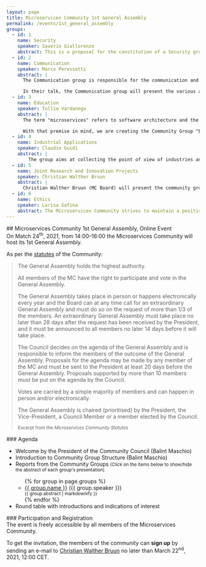 ```yaml
---
layout: page
title: Microservices Community 1st General Assembly
permalink: /events/1st_general_assembly
groups:
  - id: 1
    name: Security
    speaker: Saverio Giallorenzo
    abstract: This is a proposal for the constitution of a Security group interested in all aspects that link Microservices with Security. The goal of group is to stimulate discussion about current security trends in (Design, Development, Deployment, Runtime) and the human aspects of those traits.
  - id: 2
    name: Communication
    speaker: Marco Peressotti
    abstract: |
      The Communication group is responsible for the communication and branding aspects of the Microservices Community (MC). The tasks of the group involve (i) coordination of the presence of the MC in events organised or endorsed by the MC; (ii) curation of the social media and online presence of the MC; and (iii) maintenance of media assets of the MC.

      In their talk, the Communication group will present the various activities it conducted since the inception of the MC and also give a brief outlook on activities concerning the future outreach of the MC.
  - id: 3
    name: Education
    speaker: Tullio Vardanega
    abstract: |
      The term "microservices" refers to software architecture and the multiple consequent ramifications of it, including (development) process and (governing) technology concerns. Intellectual mastery of the triad "design-process-technology" is crucial to the software engineering profession. As such, it should rank high in the learning outcomes of higher education. The university instructors, however, know full well how difficult it is to devise and actuate instructional designs truly valid to that effect. Ingredients that help bridge the gap include (1) communitarian sharing of learning practices and the lessons learned with them, and (2) collaborative dialogue with industrial practitioners, best placed at measuring the distance between the level of triadic maturity achieved by undergrad and graduate students who enter the profession and what full proficiency in it would require, besides life experience.

      With that premise in mind, we are creating the Community Group "Education", with the initial goal to make progress toward ingredient (1), and the medium-term prospect of broadening action to ingredient (2). The zero-level concrete objective of such a Community Group would be the production of a living collection of learning practices that can be shared and trialled by institutions at large and can be improved by user feedback. A natural by-product of that effort would be the derivation of material worth publishing in reputable academic venues interested in Computer Science Education. The Community Group plans to begin work by June 2021, by regular (monthly to bi-monthly) meetings, initially virtual and then in presence, whether dedicated or opportunistically latched to other events.
  - id: 4
    name: Industrial Applications
    speaker: Claudio Guidi
    abstract: |
        The group aims at collecting the point of view of industries and final users, by identifying critical scenarios and new challenges where the communiy can help in understanding and finding solutions and strategies. Moreover, the group aims at creating a positive network where triggering valueable discussions about the future vision and evolution of microservices and distributed applications in the networked era.
  - id: 5
    name: Joint Research and Innovation Projects
    speaker: Christian Walther Bruun
    abstract: |
      Christian Walther Bruun (MC Board) will present the community group on R&I. The group will work together to identify opportunities to obtain funding aimed at developing joint projects. This will especially be focused on European funds such as Horizon Europe that supports research and innovation activities for companies, universities and organisations interested in developing joint European projects.
  - id: 6
    name: Ethics
    speaker: Larisa Safina
    abstract: The Microservices Community strives to maintain a positive environment, where each participant feels appreciated and respected. However, misunderstandings and disagreements could still happen and the [Ethics Group](https://www.microservices.community/boards-and-groups/#Ethics-Committee) is responsible for their mitigation. The accepted and acceptable behaviors, together with all relevant procedures are formalized in the [Code of Ethics and Conduct](https://www.microservices.community/coc/). Any member of the community, having an issue with someone’s behavior, can report it to the group. All complaints will be taken seriously, kept confidential, and will receive a response.
---
```


<div class="container">
<div class="row">
<div class="col-xs-12" markdown="1">

<div class="section-title" markdown="1">
## Microservices Community 1st General Assembly, Online Event
</div>
On Match 24<sup>th</sup>, 2021, from 14:00&ndash;16:00 the Microservices
Community will host its 1st General Assembly.

As per the [statutes](/statutes) of the Community:

<blockquote class="blockquote" markdown="1" style="margin-left:1em;">
  The General Assembly holds the highest authority.

  All members of the MC have the right to participate and vote in the General Assembly.

  The General Assembly takes place in person or happens electronically every year and the Board can at any time call for an extraordinary General Assembly and must do so on the request of more than 1/3 of the members. An extraordinary General Assembly must take place no later than 28 days after the request has been received by the President, and it must be announced to all members no later 14 days before it will take place.

  The Council decides on the agenda of the General Assembly and is responsible to inform the members of the outcome of the General Assembly. Proposals for the agenda may be made by any member of the MC and must be sent to the President at least 20 days before the General Assembly. Proposals supported by more than 10 members must be put on the agenda by the Council.

  Votes are carried by a simple majority of members and can happen in person and/or electronically.

  The General Assembly is chaired (prioritised) by the President, the Vice-President, a Council Member or a member elected by the Council.

  <small class="text-muted text-right" style="margin-top:2em;" >Excerpt from the <cite title="Source Title">Microservices Community Statutes</cite></small>
</blockquote>

<div class="section-title" markdown="1">
### Agenda
</div>

<ul>
  <li>Welcome by the President of the Community Council (Balint Maschio)</li>
  <li>Introduction to Community Group Structure (Balint Maschio)</li>
  <li>Reports from the Community Groups <small>(Click on the items below to show/hide the abstract of each group's presentation)</small></li>
  <ul>
  {% for group in page.groups %}
  <li>
    <a data-toggle="collapse" href="#abstract-{{ group.id }}" role="button" aria-expanded="false" aria-controls="abstract-{{ group.id }}">{{ group.name }}</a>
    ({{ group.speaker }})
    <div class="collapse" id="abstract-{{ group.id }}"><div class="card card-body"><small>{{ group.abstract | markdownify }}</small></div></div>
  </li>
  {% endfor %}
  </ul>
  <li>Round table with introductions and indications of interest</li>
</ul>

<div class="section-title" markdown="1">
### Participation and Registration
</div>
The event is freely accessible by all members of the Microservices Community.

To get the invitation, the members of the community can **sign up** by sending an e-mail to [Christian Walther Bruun](mailto:cwb@groenbruun.eu) no later than March 22<sup>nd</sup>, 2021, 12:00 CET.

</div>
</div>
</div>
